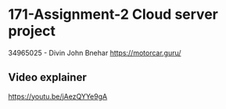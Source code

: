 # 171-Assignment-2 Cloud server project
34965025 - Divin John Bnehar 
https://motorcar.guru/

## Video explainer 
https://youtu.be/jAezQYYe9gA
